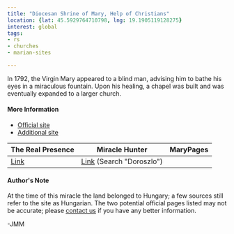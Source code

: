 ```yaml
---
title: "Diocesan Shrine of Mary, Help of Christians"
location: {lat: 45.5929764710798, lng: 19.1905119128275}
interest: global
tags:
- rs
- churches
- marian-sites

---
```



In 1792, the Virgin Mary appeared to a blind man, advising him to bathe his eyes in a miraculous fountain.  Upon his healing, a chapel was built and was eventually expanded to a larger church.

#### More Information

* [Official site](https://szentkut.eu/)
* [Additional site](https://doroszlo.net/)


| The Real Presence | Miracle Hunter | MaryPages |
| --- | --- | --- |
| [Link](http://www.therealpresence.org/eucharst/misc/BVM/104_DOROSZLO_60x96.pdf) | [Link](https://www.miraclehunter.com/marian_apparitions/approved_apparitions/apparitions_1700-1799.html) (Search "Doroszlo") |  |




#### Author's Note

At the time of this miracle the land belonged to Hungary; a few sources still refer to the site as Hungarian.  The two potential official pages listed may not be accurate; please [contact us](/contact) if you have any better information.

-JMM




